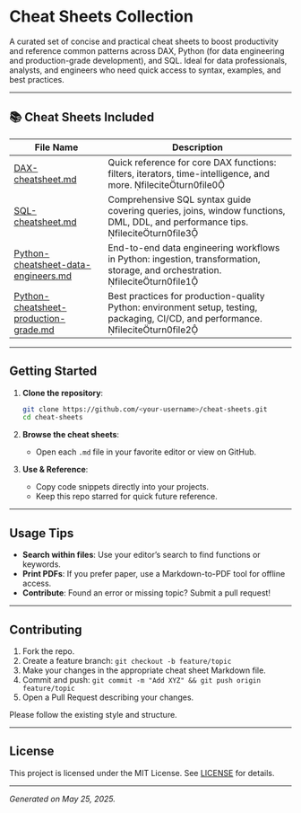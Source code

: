 # Cheat Sheets Collection

A curated set of concise and practical cheat sheets to boost productivity and reference common patterns across DAX, Python (for data engineering and production-grade development), and SQL. Ideal for data professionals, analysts, and engineers who need quick access to syntax, examples, and best practices.

---

## 📚 Cheat Sheets Included

| File Name                                                                      | Description                                                                                                                        |
| ------------------------------------------------------------------------------ | ---------------------------------------------------------------------------------------------------------------------------------- |
| [DAX-cheatsheet.md](DAX-cheatsheet.md)                                         | Quick reference for core DAX functions: filters, iterators, time-intelligence, and more. fileciteturn0file0                     |
| [SQL-cheatsheet.md](SQL-cheatsheet.md)                                         | Comprehensive SQL syntax guide covering queries, joins, window functions, DML, DDL, and performance tips. fileciteturn0file3    |
| [Python-cheatsheet-data-engineers.md](Python-cheatsheet-data-engineers.md)     | End-to-end data engineering workflows in Python: ingestion, transformation, storage, and orchestration. fileciteturn0file1      |
| [Python-cheatsheet-production-grade.md](Python-cheatsheet-production-grade.md) | Best practices for production-quality Python: environment setup, testing, packaging, CI/CD, and performance. fileciteturn0file2 |

---

## Getting Started

1. **Clone the repository**:

   ```bash
   git clone https://github.com/<your-username>/cheat-sheets.git
   cd cheat-sheets
   ```

2. **Browse the cheat sheets**:

   * Open each `.md` file in your favorite editor or view on GitHub.

3. **Use & Reference**:

   * Copy code snippets directly into your projects.
   * Keep this repo starred for quick future reference.

---

## Usage Tips

* **Search within files**: Use your editor’s search to find functions or keywords.
* **Print PDFs**: If you prefer paper, use a Markdown-to-PDF tool for offline access.
* **Contribute**: Found an error or missing topic? Submit a pull request!

---

## Contributing

1. Fork the repo.
2. Create a feature branch: `git checkout -b feature/topic`
3. Make your changes in the appropriate cheat sheet Markdown file.
4. Commit and push: `git commit -m "Add XYZ" && git push origin feature/topic`
5. Open a Pull Request describing your changes.

Please follow the existing style and structure.

---

## License

This project is licensed under the MIT License. See [LICENSE](LICENSE) for details.

---

*Generated on May 25, 2025.*
